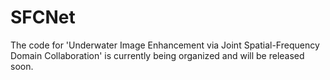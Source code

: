 # SFCNet
The code for 'Underwater Image Enhancement via Joint Spatial-Frequency Domain Collaboration' is currently being organized and will be released soon.
